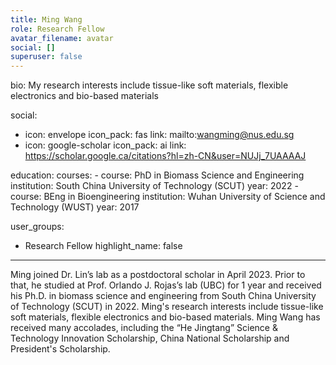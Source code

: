 ```yaml
---
title: Ming Wang
role: Research Fellow
avatar_filename: avatar
social: []
superuser: false
---
```

bio: My research interests include tissue-like soft materials, flexible electronics and bio-based materials

social:
  - icon: envelope
    icon_pack: fas
    link: mailto:wangming@nus.edu.sg
  - icon: google-scholar
    icon_pack: ai
    link: https://scholar.google.ca/citations?hl=zh-CN&user=NUJj_7UAAAAJ

education:
  courses:
    - course: PhD in Biomass Science and Engineering
      institution: South China University of Technology (SCUT)
      year: 2022
    - course: BEng in Bioengineering
      institution: Wuhan University of Science and Technology (WUST)
      year: 2017

user_groups:
  - Research Fellow
highlight_name: false

---
Ming joined Dr. Lin’s lab as a postdoctoral scholar in April 2023. Prior to that, he studied at Prof. ‪Orlando J. Rojas’s lab (UBC) for 1 year and received his Ph.D. in biomass science and engineering from South China University of Technology (SCUT) in 2022. Ming's research interests include tissue-like soft materials, flexible electronics and bio-based materials. Ming Wang has received many accolades, including the “He Jingtang” Science & Technology Innovation Scholarship, China National Scholarship and President's Scholarship.
